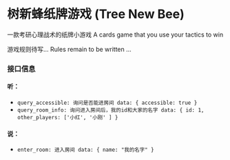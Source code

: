 # 树新蜂纸牌游戏 (Tree New Bee)

一款考研心理战术的纸牌小游戏 A cards game that you use your tactics to win

游戏规则待写... Rules remain to be written ...

### 接口信息

#### 听：
- ` query_accessible: 询问是否能进房间 data: { accessible: true } `
- ` query_room_info: 询问进入房间后，我的id和大家的名字 data: { id: 1, other_players: ['小红', '小刚' ] } `

#### 说：
- ` enter_room: 进入房间 data: { name: "我的名字" } `
